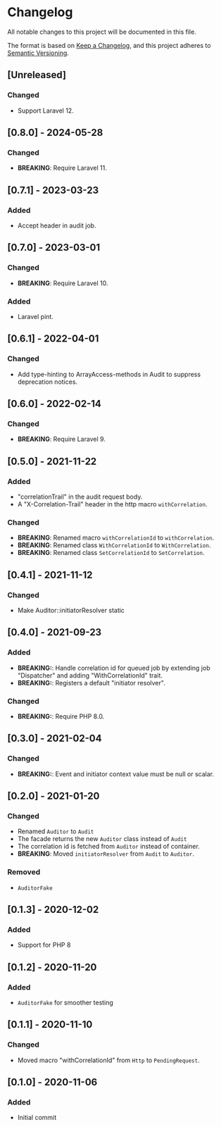 # Changelog

All notable changes to this project will be documented in this file.

The format is based on [Keep a Changelog](https://keepachangelog.com/en/1.0.0/),
and this project adheres to [Semantic Versioning](https://semver.org/spec/v2.0.0.html).

## [Unreleased]

### Changed
- Support Laravel 12.


## [0.8.0] - 2024-05-28

### Changed
- **BREAKING**: Require Laravel 11.

## [0.7.1] - 2023-03-23

### Added
- Accept header in audit job.

## [0.7.0] - 2023-03-01

### Changed
- **BREAKING**: Require Laravel 10.

### Added
- Laravel pint.

## [0.6.1] - 2022-04-01

### Changed
- Add type-hinting to ArrayAccess-methods in Audit to suppress deprecation notices.

## [0.6.0] - 2022-02-14

### Changed
- **BREAKING**: Require Laravel 9.

## [0.5.0] - 2021-11-22

### Added
- "correlationTrail" in the audit request body.
- A "X-Correlation-Trail" header in the http macro `withCorrelation`.

### Changed
- **BREAKING**: Renamed macro `withCorrelationId` to `withCorrelation`.
- **BREAKING**: Renamed class `WithCorrelationId` to `WithCorrelation`.
- **BREAKING**: Renamed class `SetCorrelationId` to `SetCorrelation`.

## [0.4.1] - 2021-11-12

### Changed
- Make Auditor::initiatorResolver static

## [0.4.0] - 2021-09-23

### Added
- **BREAKING:**: Handle correlation id for queued job by extending job "Dispatcher" and adding "WithCorrelationId" trait.
- **BREAKING:**: Registers a default "initiator resolver".

### Changed
- **BREAKING:**: Require PHP 8.0.

## [0.3.0] - 2021-02-04

### Changed
- **BREAKING:**: Event and initiator context value must be null or scalar.

## [0.2.0] - 2021-01-20

### Changed
- Renamed `Auditor` to `Audit`
- The facade returns the new `Auditor` class instead of `Audit`
- The correlation id is fetched from `Auditor` instead of container.
- **BREAKING**: Moved `initiatorResolver` from `Audit` to `Auditor`.

### Removed
- `AuditorFake`

## [0.1.3] - 2020-12-02

### Added
- Support for PHP 8

## [0.1.2] - 2020-11-20

### Added
- `AuditorFake` for smoother testing

## [0.1.1] - 2020-11-10

### Changed
- Moved macro "withCorrelationId" from `Http` to `PendingRequest`.

## [0.1.0] - 2020-11-06

### Added
- Initial commit
